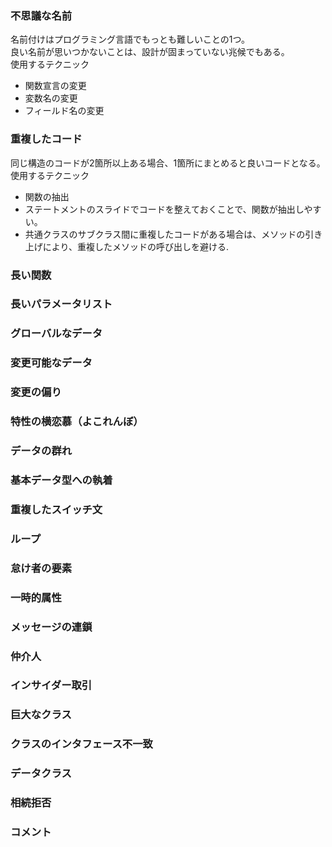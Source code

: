 ### 不思議な名前
名前付けはプログラミング言語でもっとも難しいことの1つ。  
良い名前が思いつかないことは、設計が固まっていない兆候でもある。  
使用するテクニック  
 - 関数宣言の変更
 - 変数名の変更
 - フィールド名の変更

### 重複したコード
同じ構造のコードが2箇所以上ある場合、1箇所にまとめると良いコードとなる。  
使用するテクニック  
 - 関数の抽出
 - ステートメントのスライドでコードを整えておくことで、関数が抽出しやすい。
 - 共通クラスのサブクラス間に重複したコードがある場合は、メソッドの引き上げにより、重複したメソッドの呼び出しを避ける.

### 長い関数

### 長いパラメータリスト
### グローバルなデータ
### 変更可能なデータ
### 変更の偏り
### 特性の横恋慕（よこれんぼ）
### データの群れ
### 基本データ型への執着
### 重複したスイッチ文
### ループ
### 怠け者の要素
### 一時的属性
### メッセージの連鎖
### 仲介人
### インサイダー取引
### 巨大なクラス
### クラスのインタフェース不一致
### データクラス
### 相続拒否
### コメント
